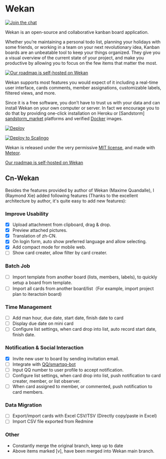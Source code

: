 # Wekan

[![Join the chat][gitter_badge]][gitter_chat]

Wekan is an open-source and collaborative kanban board application.

Whether you’re maintaining a personal todo list, planning your holidays with
some friends, or working in a team on your next revolutionary idea, Kanban
boards are an unbeatable tool to keep your things organized. They give you a
visual overview of the current state of your project, and make you productive by
allowing you to focus on the few items that matter the most.

[![Our roadmap is self-hosted on Wekan][screenshot]][roadmap]

Wekan supports most features you would expect of it including a real-time user
interface, cards comments, member assignations, customizable labels, filtered
views, and more.

Since it is a free software, you don’t have to trust us with your data and can
install Wekan on your own computer or server. In fact we encourage you to do
that by providing one-click installation on Heroku or [Sandstorm]
[sandstorm_market] platforms and verified [Docker][docker_image] images.

[![Deploy][heroku_button]][heroku_deploy]

[![Deploy to Scalingo][scalingo_button]][scalingo_deploy]

Wekan is released under the very permissive [MIT license](LICENSE), and made
with [Meteor](https://www.meteor.com).

[Our roadmap is self-hosted on Wekan][roadmap]

[screenshot]: http://i.imgur.com/cI4jW2h.png
[gitter_badge]: https://badges.gitter.im/Join%20Chat.svg
[gitter_chat]: https://gitter.im/wekan/wekan
[roadmap]: http://try.wekan.io/b/MeSsFJaSqeuo9M6bs/wekan-roadmap
[sandstorm_market]: https://oasis.sandstorm.io/appdemo/m86q05rdvj14yvn78ghaxynqz7u2svw6rnttptxx49g1785cdv1h
[docker_image]: https://hub.docker.com/r/mquandalle/wekan/
[heroku_button]: https://www.herokucdn.com/deploy/button.png
[heroku_deploy]: https://heroku.com/deploy?template=https://github.com/wekan/wekan/tree/master
[scalingo_button]: https://cdn.scalingo.com/deploy/button.svg
[scalingo_deploy]: https://my.scalingo.com/deploy?source=https://github.com/wekan/wekan#devel


## Cn-Wekan

Besides the features provided by author of Wekan (Maxime Quandalle), I (Raymond Xie) added following features (Thanks to the excellent architecture by author, it's quite easy to add new features):

### Improve Usability
* [x] Upload attachment from clipboard, drag & drop.
* [x] Preview attached pictures.
* [x] Translation of zh-CN.
* [x] On login form, auto show preferred language and allow selecting.
* [x] Add compact mode for mobile web.
* [ ] Show card creater, allow filter by card creater.

### Batch Job
* [ ] Import template from another board (lists, members, labels), to quickly setup a board from template.
* [ ] Import all cards from another board/list（For example, import project plan to iteractoin board)

### Time Management
* [ ] Add man hour, due date, start date, finish date to card
* [ ] Display due date on mini card
* [ ] Configure list settings, when card drop into list, auto record start date, finish date.

### Notification & Social Interaction
* [x] Invite new user to board by sending invitation email.
* [ ] Integrate with [QQ/smartqq-bot](https://github.com/floatinghotpot/qqbot)
* [ ] Input QQ number to user profile to accept notification.
* [ ] Configure list settings, when card drop into list, push notification to card creater, member, or list observer.
* [ ] When card assigned to member, or commented, push notification to card members.

### Data Migration
* [ ] Export/import cards with Excel CSV/TSV (Directly copy/paste in Excel)
* [ ] Import CSV file exported from Redmine

### Other
* Constantly merge the original branch, keep up to date
* Above items marked [v], have been merged into Wekan main branch.

